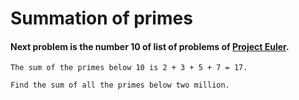 # Summation of primes

#### Next problem is the number 10 of list of problems of [Project Euler](https://projecteuler.net/).

````
The sum of the primes below 10 is 2 + 3 + 5 + 7 = 17.

Find the sum of all the primes below two million.
````